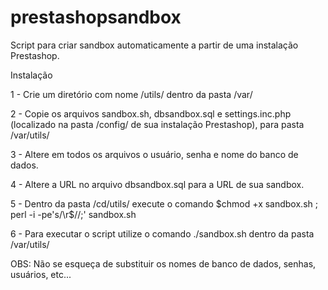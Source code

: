 # prestashopsandbox
Script para criar sandbox automaticamente a partir de uma instalação Prestashop.

Instalação

1 - Crie um diretório com nome /utils/ dentro da pasta /var/

2 - Copie os arquivos sandbox.sh, dbsandbox.sql e settings.inc.php (localizado na pasta /config/ de sua instalação Prestashop), para pasta /var/utils/

3 - Altere em todos os arquivos o usuário, senha e nome do banco de dados.

4 - Altere a URL no arquivo dbsandbox.sql para a URL de sua sandbox.

5 - Dentro da pasta /cd/utils/ execute o comando $chmod +x sandbox.sh ; perl -i -pe's/\r$//;' sandbox.sh

6 - Para executar o script utilize o comando ./sandbox.sh dentro da pasta /var/utils/

OBS: Não se esqueça de substituir os nomes de banco de dados, senhas, usuários, etc...